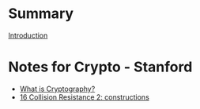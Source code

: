 # Summary

[Introduction](../README.md)

# Notes for Crypto - Stanford

- [What is Cryptography?](./crypto-stanford/what-is-cryptography.md)
- [16 Collision Resistance 2: constructions](./crypto-stanford/16-Collision-Resistance-2-constructions.md)
